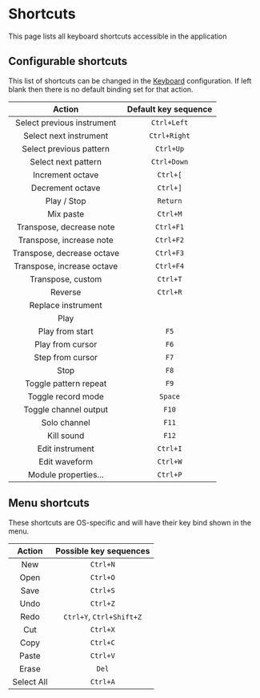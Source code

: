 
# Shortcuts

This page lists all keyboard shortcuts accessible in the application

## Configurable shortcuts

This list of shortcuts can be changed in the [Keyboard](configuration/keyboard.md)
configuration. If left blank then there is no default binding set for that
action.

| Action                        | Default key sequence  |
|:-----------------------------:|:---------------------:|
| Select previous instrument    | `Ctrl+Left`           |
| Select next instrument        | `Ctrl+Right`          |
| Select previous pattern       | `Ctrl+Up`             |
| Select next pattern           | `Ctrl+Down`           |
| Increment octave              | `Ctrl+[`              |
| Decrement octave              | `Ctrl+]`              |
| Play / Stop                   | `Return`              |
| Mix paste                     | `Ctrl+M`              |
| Transpose, decrease note      | `Ctrl+F1`             |
| Transpose, increase note      | `Ctrl+F2`             |
| Transpose, decrease octave    | `Ctrl+F3`             |
| Transpose, increase octave    | `Ctrl+F4`             |
| Transpose, custom             | `Ctrl+T`              |
| Reverse                       | `Ctrl+R`              |
| Replace instrument            |                       |
| Play                          |                       |
| Play from start               | `F5`                  |
| Play from cursor              | `F6`                  |
| Step from cursor              | `F7`                  |
| Stop                          | `F8`                  |
| Toggle pattern repeat         | `F9`                  |
| Toggle record mode            | `Space`               |
| Toggle channel output         | `F10`                 |
| Solo channel                  | `F11`                 |
| Kill sound                    | `F12`                 |
| Edit instrument               | `Ctrl+I`              |
| Edit waveform                 | `Ctrl+W`              |
| Module properties...          | `Ctrl+P`              |

## Menu shortcuts

These shortcuts are OS-specific and will have their key bind shown in the menu.

| Action                        | Possible key sequences    |
|:-----------------------------:|:-------------------------:|
| New                           | `Ctrl+N`                  |
| Open                          | `Ctrl+O`                  |
| Save                          | `Ctrl+S`                  |
| Undo                          | `Ctrl+Z`                  |
| Redo                          | `Ctrl+Y`, `Ctrl+Shift+Z`  |
| Cut                           | `Ctrl+X`                  |
| Copy                          | `Ctrl+C`                  |
| Paste                         | `Ctrl+V`                  |
| Erase                         | `Del`                     |
| Select All                    | `Ctrl+A`                  |

